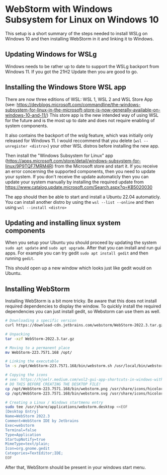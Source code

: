 # WebStorm with Windows Subsystem for Linux on Windows 10

This setup is a short summary of the steps needed to install WSLg on Windows 10 and then installing WebStorm in it and linking it to Windows.

## Updating Windows for WSLg

Windows needs to be rather up to date to support the WSLg backport from Windows 11.
If you got the 21H2 Update then you are good to go.

## Installing the Windows Store WSL app

There are now three editions of WSL: WSL 1, WSL 2 and WSL Store App (see: https://devblogs.microsoft.com/commandline/the-windows-subsystem-for-linux-in-the-microsoft-store-is-now-generally-available-on-windows-10-and-11/)
This store app is the new intended way of using WSL for the future and is the most up to date and does not require enabling of system components.

It also contains the backport of the wslg feature, which was initially only released for Windows 11.
I would reccommend that you delete (`wsl --unregister <distro>`)  your other WSL distros before installing the new app.

Then install the "Windows Subsystem for Linux" app (https://apps.microsoft.com/store/detail/windows-subsystem-for-linux/9P9TQF7MRM4R) from the Microsoft store and start it.
If you receive an error concerning the supported components, then you need to update your system.
If you don't receive the update automaticly then you can update your system manually by installing the required update from https://www.catalog.update.microsoft.com/Search.aspx?q=KB5020030

The app should then be able to start and install a Ubuntu 22.04 automaticly.
You can install another distro by using the `wsl --list --online` and then using `wsl --install <distro>`

## Updating and installing linux system components

When you setup your Ubuntu you should proceed by updating the system `sudo apt update` and `sudo apt upgrade`.
After that you can install and run gui apps.
For example you can try gedit `sudo apt install gedit` and then running `gedit`.

This should open up a new window which looks just like gedit would on Ubuntu.

## Installing WebStorm

Installing WebStorm is a bit more tricky.
Be aware that this does not install required dependencies to display the window.
To quickly install the required dependencies you can just install gedit, so Webstorm can use them as well.

```bash
# Downloading a specific version
curl https://download-cdn.jetbrains.com/webstorm/WebStorm-2022.3.tar.gz -o WebStorm-2022.3.tar.gz

# Unpacking
tar -xzf WebStorm-2022.3.tar.gz

# Moving to a permanent place
mv WebStorm-223.7571.168 /opt/

# Linking the executable
ln -s /opt/WebStorm-223.7571.168/bin/webstorm.sh /usr/local/bin/webstorm

# Copying the icons
# see: https://hjoelr.medium.com/wsl2-gui-app-shortcuts-in-windows-with-wslg-fcc66d3134e7
# DO THIS BEFORE CREATING THE DESKTOP FILE!
cp /opt/WebStorm-223.7571.168/bin/webstorm.png /usr/share/icons/hicolor/128x128/apps/webstorm.png
cp /opt/WebStorm-223.7571.168/bin/webstorm.svg /usr/share/icons/hicolor/scaleable/apps/webstorm.svg

# Creating a Linux / Windows startmenu entry
sudo tee /usr/share/applications/webstorm.desktop <<EOF
[Desktop Entry]
Name=WebStorm 2022.3
Comment=WebStorm IDE by Jetbrains
Exec=webstorm
Terminal=false
Type=Application
StartupNotify=true
MimeType=text/plain;
Icon=org.gnome.gedit
Categories=TextEditor;IDE;
EOF
```

After that, WebStorm should be present in your windows start menu.
